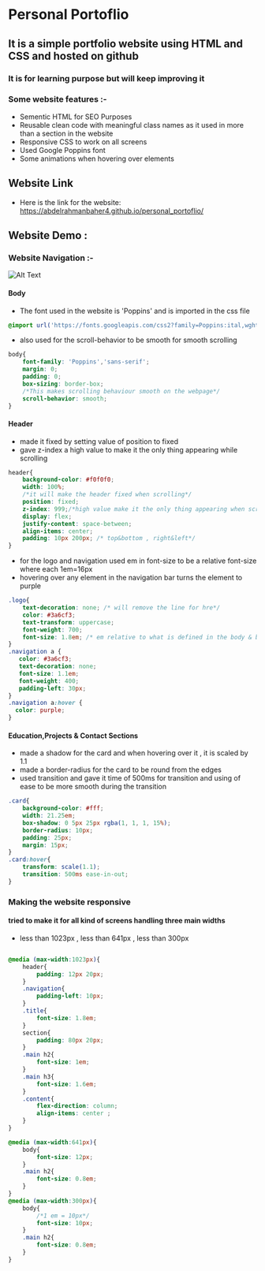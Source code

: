 # Personal Portoflio
## It is a simple portfolio website using HTML and CSS and hosted on github
### It is for learning purpose but will keep improving it
### Some website features :-
* Sementic HTML for SEO Purposes
* Reusable clean code with meaningful class names as it used in more than a section in the website
* Responsive CSS to work on all screens
* Used Google Poppins font
* Some animations when hovering over elements
## Website Link 
* Here is the link for the website: https://abdelrahmanbaher4.github.io/personal_portoflio/
## Website Demo :
### Website Navigation :- 
![Alt Text](https://media.giphy.com/media/aInxCCl06erdi1y2I0/giphy.gif)
#### Body 
* The font used in the website is 'Poppins' and is imported in the css file
```css 
@import url('https://fonts.googleapis.com/css2?family=Poppins:ital,wght@0,100;0,200;0,300;0,400;0,500;0,600;0,700;0,800;0,900;1,100;1,200;1,300;1,400;1,500;1,600;1,700;1,800;1,900&display=swap');
```
* also used for the scroll-behavior to be smooth for smooth scrolling
```css
body{
    font-family: 'Poppins','sans-serif';
    margin: 0;
    padding: 0;
    box-sizing: border-box;
    /*This makes scrolling behaviour smooth on the webpage*/
    scroll-behavior: smooth;
}

```

#### Header
* made it fixed by setting value of position to fixed
* gave z-index a high value to make it the only thing appearing while scrolling
```css
header{
    background-color: #f0f0f0;
    width: 100%; 
    /*it will make the header fixed when scrolling*/
    position: fixed;
    z-index: 999;/*high value make it the only thing appearing when scrolling*/
    display: flex;  
    justify-content: space-between;
    align-items: center;
    padding: 10px 200px; /* top&bottom , right&left*/
}
```
* for the logo and navigation used em in font-size to be a relative font-size where each 1em=16px 
* hovering over any element in the navigation bar turns the element to purple
 ```css
.logo{
     text-decoration: none; /* will remove the line for hre*/
     color: #3a6cf3;  
     text-transform: uppercase;  
     font-weight: 700;
     font-size: 1.8em; /* em relative to what is defined in the body & browser default 16px */
}
.navigation a {
    color: #3a6cf3;
    text-decoration: none;
    font-size: 1.1em;
    font-weight: 400;
    padding-left: 30px;
}
.navigation a:hover {
   color: purple; 
}

```
#### Education,Projects & Contact Sections
* made a shadow for the card and when hovering over it , it is scaled by 1.1 
* made a border-radius for the card to be round from the edges 
* used transition and gave it time of 500ms for transition and using of ease to be more smooth during the transition
```css
.card{
    background-color: #fff;
    width: 21.25em;
    box-shadow: 0 5px 25px rgba(1, 1, 1, 15%);
    border-radius: 10px;
    padding: 25px;
    margin: 15px;
}
.card:hover{
    transform: scale(1.1);
    transition: 500ms ease-in-out;
}

```


### Making the website responsive 
#### tried to make it for all kind of screens handling three main widths
* less than 1023px , less than 641px , less than 300px
```css

@media (max-width:1023px){
    header{
        padding: 12px 20px;
    }
    .navigation{
        padding-left: 10px;
    }
    .title{
        font-size: 1.8em;
    }
    section{
        padding: 80px 20px;
    }
    .main h2{
        font-size: 1em;
    }
    .main h3{
        font-size: 1.6em;
    }
    .content{
        flex-direction: column;
        align-items: center ;
    }
}

@media (max-width:641px){
    body{
        font-size: 12px;
    }
    .main h2{
        font-size: 0.8em;
    }
}
@media (max-width:300px){
    body{
        /*1 em = 10px*/
        font-size: 10px;
    }
    .main h2{
        font-size: 0.8em;
    }
}



```








